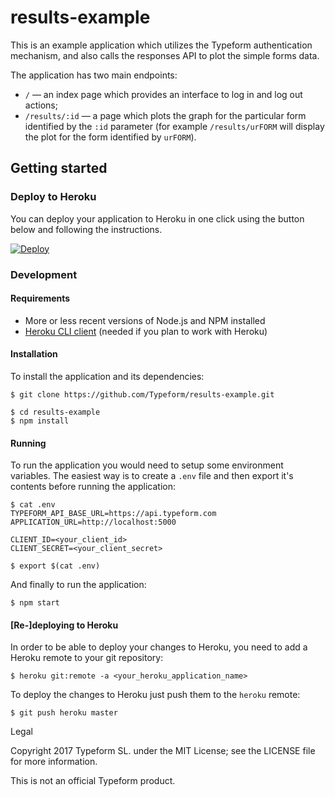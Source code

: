 # results-example

This is an example application which utilizes the Typeform authentication mechanism,
and also calls the responses API to plot the simple forms data.

The application has two main endpoints:

- `/` — an index page which provides an interface to log in and log out actions;
- `/results/:id` — a page which plots the graph for the particular form identified by the `:id` parameter
(for example `/results/urFORM` will display the plot for the form identified by `urFORM`).


## Getting started

### Deploy to Heroku

You can deploy your application to Heroku in one click using the button below and following the instructions.

[![Deploy](https://www.herokucdn.com/deploy/button.svg)](https://heroku.com/deploy?template=https://github.com/typeform/results-example/tree/master)

### Development

#### Requirements

- More or less recent versions of Node.js and NPM installed
- [Heroku CLI client](https://devcenter.heroku.com/articles/getting-started-with-nodejs#set-up) (needed if you plan to work with Heroku)

#### Installation
To install the application and its dependencies:

```
$ git clone https://github.com/Typeform/results-example.git

$ cd results-example
$ npm install
```

#### Running
To run the application you would need to setup some environment variables. The easiest way is to create a `.env` file and then export it's contents before running the application:

```
$ cat .env
TYPEFORM_API_BASE_URL=https://api.typeform.com
APPLICATION_URL=http://localhost:5000

CLIENT_ID=<your_client_id>
CLIENT_SECRET=<your_client_secret>

$ export $(cat .env)
```

And finally to run the application:

```
$ npm start
```

#### [Re-]deploying to Heroku

In order to be able to deploy your changes to Heroku, you need to add a Heroku remote to your git repository:

```
$ heroku git:remote -a <your_heroku_application_name>
```

To deploy the changes to Heroku just push them to the `heroku` remote:

```
$ git push heroku master
```
Legal

Copyright 2017 Typeform SL. under the MIT License; see the LICENSE file for more information.

This is not an official Typeform product.
